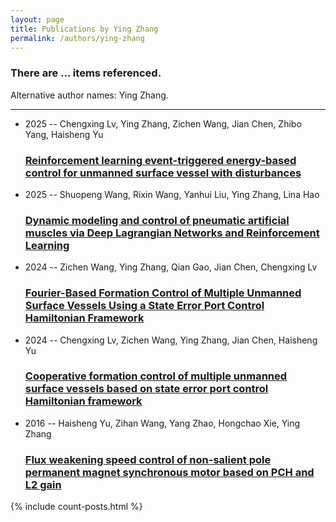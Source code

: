 ```yaml
---
layout: page
title: Publications by Ying Zhang
permalink: /authors/ying-zhang
---
```


<h3 id="number-posts">There are ... items referenced.</h3>
<p id='info-authors'>Alternative author names: Ying Zhang.</p>
<hr />
<ul class="post-list">
<li><span class='post-meta'>2025 -- Chengxing Lv, Ying Zhang, Zichen Wang, Jian Chen, Zhibo Yang, Haisheng Yu</span><h3><a class='post-link' href="{{ site.baseurl }}/reinforcement-learning-event-triggered-energy-based-control-for-unmanned-surface-vessel-with-disturbances">Reinforcement learning event-triggered energy-based control for unmanned surface vessel with disturbances</a></h3></li>
<li><span class='post-meta'>2025 -- Shuopeng Wang, Rixin Wang, Yanhui Liu, Ying Zhang, Lina Hao</span><h3><a class='post-link' href="{{ site.baseurl }}/dynamic-modeling-and-control-of-pneumatic-artificial-muscles-via-deep-lagrangian-networks-and-reinforcement-learning">Dynamic modeling and control of pneumatic artificial muscles via Deep Lagrangian Networks and Reinforcement Learning</a></h3></li>
<li><span class='post-meta'>2024 -- Zichen Wang, Ying Zhang, Qian Gao, Jian Chen, Chengxing Lv</span><h3><a class='post-link' href="{{ site.baseurl }}/fourier-based-formation-control-of-multiple-unmanned-surface-vessels-using-a-state-error-port-control-hamiltonian-framework">Fourier-Based Formation Control of Multiple Unmanned Surface Vessels Using a State Error Port Control Hamiltonian Framework</a></h3></li>
<li><span class='post-meta'>2024 -- Chengxing Lv, Zichen Wang, Ying Zhang, Jian Chen, Haisheng Yu</span><h3><a class='post-link' href="{{ site.baseurl }}/cooperative-formation-control-of-multiple-unmanned-surface-vessels-based-on-state-error-port-control-hamiltonian-framework">Cooperative formation control of multiple unmanned surface vessels based on state error port control Hamiltonian framework</a></h3></li>
<li><span class='post-meta'>2016 -- Haisheng Yu, Zihan Wang, Yang Zhao, Hongchao Xie, Ying Zhang</span><h3><a class='post-link' href="{{ site.baseurl }}/flux-weakening-speed-control-of-non-salient-pole-permanent-magnet-synchronous-motor-based-on-pch-and-l2-gain">Flux weakening speed control of non-salient pole permanent magnet synchronous motor based on PCH and L2 gain</a></h3></li>

</ul>
{% include count-posts.html %}
